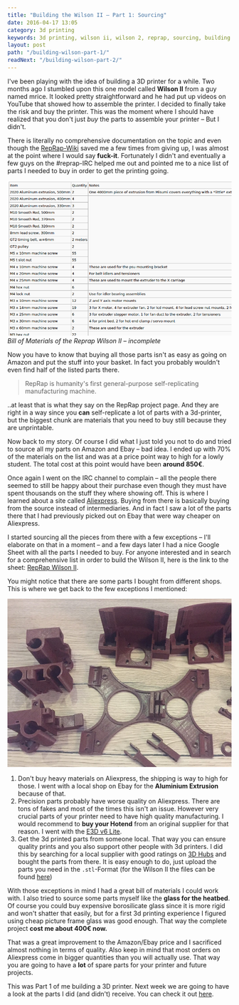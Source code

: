 ```yaml
---
title: "Building the Wilson II – Part 1: Sourcing"
date: 2016-04-17 13:05 
category: 3d printing
keywords: 3d printing, wilson ii, wilson 2, reprap, sourcing, building
layout: post
path: "/building-wilson-part-1/"
readNext: "/building-wilson-part-2/"
---
```


I've been playing with the idea of building a 3D printer for a while. Two months ago I stumbled upon this one model called **Wilson II** from a guy named mrice. It looked pretty straightforward and he had put up videos on YouTube that showed how to assemble the printer.
I decided to finally take the risk and buy the printer. This was the moment where I should have realized that you don't just *buy* the parts to assemble your printer – But I didn't.

There is literally no comprehensive documentation on the topic and even though the [RepRap-Wiki](http://reprap.org/) saved me a few times from giving up, I was almost at the point where I would say **fuck-it**. Fortunately I didn't and eventually a few guys on the #reprap-IRC helped me out and pointed me to a nice list of parts I needed to buy in order to get the printing going.

![BOM-Wilson II](inline_1.png)*Bill of Materials of the Reprap Wilson II – incomplete*

Now you have to know that buying all those parts isn't as easy as going on Amazon and put the stuff into your basket. In fact you probably wouldn't even find half of the listed parts there.

> RepRap is humanity's first general-purpose self-replicating manufacturing machine.

..at least that is what they say on the RepRap project page. And they are right in a way since you **can** self-replicate a lot of parts with a 3d-printer, but the biggest chunk are materials that you need to buy still because they are unprintable.

Now back to my story. Of course I did what I just told you not to do and tried to source all my parts on Amazon and Ebay – bad idea. I ended up with 70% of the materials on the list and was at a price point way to high for a lowly student. The total cost at this point would have been **around 850€**.

Once again I went on the IRC channel to complain – all the people there seemed to still be happy about their purchase even though they must have spent thousands on the stuff they where showing off. This is where I learned about a site called [Aliexpress](http://aliexpress.com). Buying from there is basically buying from the source instead of intermediaries. And in fact I saw a lot of the parts there that I had previously picked out on Ebay that were way cheaper on Aliexpress.

I started sourcing all the pieces from there with a few exceptions – I'll elaborate on that in a moment – and a few days later I had a nice Google Sheet with all the parts I needed to buy.
For anyone interested and in search for a comprehensive list in order to build the Wilson II, here is the link to the sheet: [RepRap Wilson II](https://docs.google.com/spreadsheets/d/1kI-1lE4GC9MqIZvxjbZlEe3kBZOYJa4L2h2OIP9b9GI/edit?usp=sharing).

You might notice that there are some parts I bought from different shops. This is where we get back to the few exceptions I mentioned:

![printed parts](inline_2.jpg)
1. Don't buy heavy materials on Aliexpress, the shipping is way to high for those. I went with a local shop on Ebay for the **Aluminium Extrusion** because of that.
2. Precision parts probably have worse quality on Aliexpress. There are tons of fakes and most of the times this isn't an issue. However very crucial parts of your printer need to have high quality manufacturing. I would recommend to **buy your Hotend** from an original supplier for that reason.
I went with the [E3D v6 Lite](http://e3d-online.com/Lite6-1.75mm-Bowden).
3. Get the 3d printed parts from someone local. That way you can ensure quality prints and you also support other people with 3d printers. I did this by searching for a local supplier with good ratings on [3D Hubs](https://www.3dhubs.com/) and bought the parts from there. It is easy enough to do, just upload the parts you need in the `.stl`-Format (for the Wilson II the files can be found [here](https://github.com/mjrice/Wilson2))

With those exceptions in mind I had a great bill of materials I could work with. I also tried to source some parts myself like the **glass for the heatbed**. Of course you could buy expensive borosilicate glass since it is more rigid and won't shatter that easily, but for a first 3d printing experience I figured using cheap picture frame glass was good enough.
That way the complete project **cost me about 400€ now.**

That was a great improvement to the Amazon/Ebay price and I sacrificed almost nothing in terms of quality. Also keep in mind that most orders on Aliexpress come in bigger quantities than you will actually use. That way you are going to have a **lot** of spare parts for your printer and future projects.

This was Part 1 of me building a 3D printer. Next week we are going to have a look at the parts I did (and didn't) receive. You can check it out [here](http://blog.rphl.io/building-the-wilson-II_part2).
